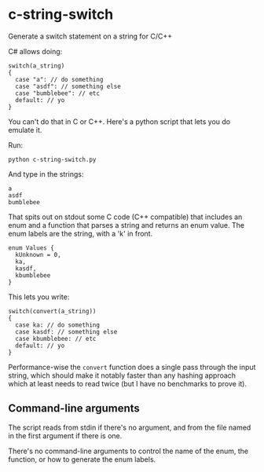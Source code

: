 # c-string-switch
Generate a switch statement on a string for C/C++

C# allows doing:
```
switch(a_string)
{
  case "a": // do something
  case "asdf": // something else
  case "bumblebee": // etc
  default: // yo
}
```

You can't do that in C or C++. Here's a python script that lets you do emulate it.

Run:
```
python c-string-switch.py
```

And type in the strings:
```
a
asdf
bumblebee
```

That spits out on stdout some C code (C++ compatible) that includes an enum and a function that parses a string and returns an enum value. The enum labels are the string, with a 'k' in front.
```
enum Values {
  kUnknown = 0,
  ka,
  kasdf,
  kbumblebee
}
```

This lets you write:
```
switch(convert(a_string))
{
  case ka: // do something
  case kasdf: // something else
  case kbumblebee: // etc
  default: // yo
}
```

Performance-wise the `convert` function does a single pass through the input string, which should make it notably faster than any hashing approach which at least needs to read twice (but I have no benchmarks to prove it).

## Command-line arguments

The script reads from stdin if there's no argument, and from the file named in the first argument if there is one.

There's no command-line arguments to control the name of the enum, the function, or how to generate the enum labels.
